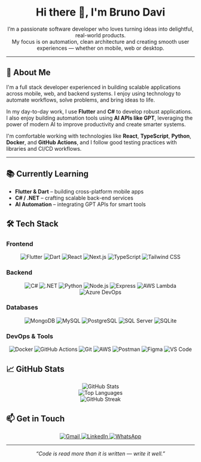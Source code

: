 <h1 align="center">Hi there 👋, I'm Bruno Davi</h1>

<p align="center">
  I’m a passionate software developer who loves turning ideas into delightful, real-world products.<br/>
  My focus is on automation, clean architecture and creating smooth user experiences — whether on mobile, web or desktop.
</p>

---

## 🧾 About Me

I'm a full stack developer experienced in building scalable applications across mobile, web, and backend systems. I enjoy using technology to automate workflows, solve problems, and bring ideas to life.

In my day-to-day work, I use **Flutter** and **C#** to develop robust applications. I also enjoy building automation tools using **AI APIs like GPT**, leveraging the power of modern AI to improve productivity and create smarter systems.

I'm comfortable working with technologies like **React**, **TypeScript**, **Python**, **Docker**, and **GitHub Actions**, and I follow good testing practices with libraries and CI/CD workflows.

---

## 📚 Currently Learning

* **Flutter & Dart** – building cross-platform mobile apps
* **C# / .NET** – crafting scalable back-end services
* **AI Automation** – integrating GPT APIs for smart tools

## 🛠 Tech Stack

### Frontend

<div align="center">

![Flutter](https://img.shields.io/badge/Flutter-02569B?style=for-the-badge\&logo=flutter\&logoColor=white)
![Dart](https://img.shields.io/badge/Dart-0175C2?style=for-the-badge\&logo=dart\&logoColor=white)
![React](https://img.shields.io/badge/React-20232A?style=for-the-badge\&logo=react\&logoColor=61DAFB)
![Next.js](https://img.shields.io/badge/Next.js-000000?style=for-the-badge\&logo=nextdotjs\&logoColor=white)
![TypeScript](https://img.shields.io/badge/TypeScript-3178C6?style=for-the-badge\&logo=typescript\&logoColor=white)
![Tailwind CSS](https://img.shields.io/badge/Tailwind_CSS-38B2AC?style=for-the-badge\&logo=tailwind-css\&logoColor=white)

</div>

### Backend

<div align="center">

![C#](https://img.shields.io/badge/CSharp-239120?style=for-the-badge\&logo=csharp\&logoColor=white)
![.NET](https://img.shields.io/badge/.NET-512BD4?style=for-the-badge\&logo=dotnet\&logoColor=white)
![Python](https://img.shields.io/badge/Python-3776AB?style=for-the-badge\&logo=python\&logoColor=white)
![Node.js](https://img.shields.io/badge/Node.js-339933?style=for-the-badge\&logo=nodedotjs\&logoColor=white)
![Express](https://img.shields.io/badge/Express.js-000000?style=for-the-badge\&logo=express\&logoColor=white)
![AWS Lambda](https://img.shields.io/badge/AWS%20Lambda-FF9900?style=for-the-badge\&logo=aws-lambda\&logoColor=white)
![Azure DevOps](https://img.shields.io/badge/Azure%20DevOps-0078D7?style=for-the-badge\&logo=azure-devops\&logoColor=white)

</div>

### Databases

<div align="center">

![MongoDB](https://img.shields.io/badge/MongoDB-47A248?style=for-the-badge\&logo=mongodb\&logoColor=white)
![MySQL](https://img.shields.io/badge/MySQL-4479A1?style=for-the-badge\&logo=mysql\&logoColor=white)
![PostgreSQL](https://img.shields.io/badge/PostgreSQL-336791?style=for-the-badge\&logo=postgresql\&logoColor=white)
![SQL Server](https://img.shields.io/badge/SQL%20Server-CC2927?style=for-the-badge\&logo=microsoft-sql-server\&logoColor=white)
![SQLite](https://img.shields.io/badge/SQLite-003B57?style=for-the-badge\&logo=sqlite\&logoColor=white)

</div>

### DevOps & Tools

<div align="center">

![Docker](https://img.shields.io/badge/Docker-2496ED?style=for-the-badge\&logo=docker\&logoColor=white)
![GitHub Actions](https://img.shields.io/badge/GitHub_Actions-2088FF?style=for-the-badge\&logo=github-actions\&logoColor=white)
![Git](https://img.shields.io/badge/Git-F05032?style=for-the-badge\&logo=git\&logoColor=white)
![AWS](https://img.shields.io/badge/AWS-232F3E?style=for-the-badge\&logo=amazon-aws\&logoColor=white)
![Postman](https://img.shields.io/badge/Postman-FF6C37?style=for-the-badge\&logo=postman\&logoColor=white)
![Figma](https://img.shields.io/badge/Figma-F24E1E?style=for-the-badge\&logo=figma\&logoColor=white)
![VS Code](https://img.shields.io/badge/VS%20Code-007ACC?style=for-the-badge\&logo=visual-studio-code\&logoColor=white)

</div>

## 📈 GitHub Stats

<div align="center">
  <img src="https://github-readme-stats.vercel.app/api?username=brunodavi&show_icons=true&hide_border=true&theme=gruvbox&bg_color=00000000&title_color=2f80ed&text_color=38bdae" alt="GitHub Stats" /><br/>
  <img src="https://github-readme-stats.vercel.app/api/top-langs?username=brunodavi&layout=compact&theme=gruvbox&hide_border=true&bg_color=00000000&title_color=2f80ed&text_color=38bdae" alt="Top Languages" /><br/>
  <img src="https://streak-stats.demolab.com?user=brunodavi&theme=gruvbox&hide_border=true&background=FFFFFF00&dates=F8D347&currStreakNum=38bdae&currStreakLabel=2f80ed&sideNums=ffffff&sideLabels=38bdae" alt="GitHub Streak" />
</div>

## 📫 Get in Touch

<p align="center">
  <a href="mailto:brunodaviandrade2000@gmail.com">
    <img src="https://img.shields.io/badge/Gmail-D14836?style=for-the-badge&logo=gmail&logoColor=white" alt="Gmail"/>
  </a>
  <a href="https://www.linkedin.com/in/brunodavi">
    <img src="https://img.shields.io/badge/LinkedIn-0A66C2?style=for-the-badge&logo=linkedin&logoColor=white" alt="LinkedIn"/>
  </a>
  <a href="https://wa.me/5511987364471">
    <img src="https://img.shields.io/badge/WhatsApp-25D366?style=for-the-badge&logo=whatsapp&logoColor=white" alt="WhatsApp"/>
  </a>
</p>

---

<p align="center"><em>“Code is read more than it is written — write it well.”</em></p>
